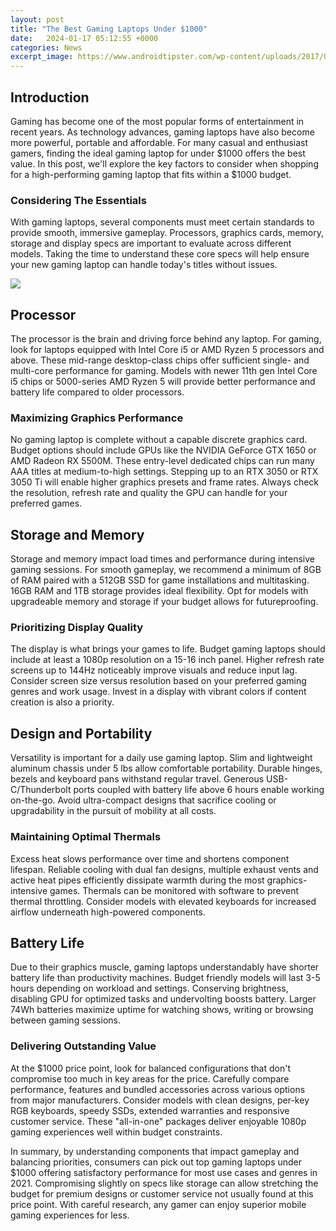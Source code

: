```yaml
---
layout: post
title: "The Best Gaming Laptops Under $1000"
date:   2024-01-17 05:12:55 +0000
categories: News
excerpt_image: https://www.androidtipster.com/wp-content/uploads/2017/05/best-gaming-laptop-under-1000-lenovo.jpg
---
```

## Introduction
Gaming has become one of the most popular forms of entertainment in recent years. As technology advances, gaming laptops have also become more powerful, portable and affordable. For many casual and enthusiast gamers, finding the ideal gaming laptop for under $1000 offers the best value. In this post, we'll explore the key factors to consider when shopping for a high-performing gaming laptop that fits within a $1000 budget.

### Considering The Essentials
With gaming laptops, several components must meet certain standards to provide smooth, immersive gameplay. Processors, graphics cards, memory, storage and display specs are important to evaluate across different models. Taking the time to understand these core specs will help ensure your new gaming laptop can handle today's titles without issues.


![](https://www.androidtipster.com/wp-content/uploads/2017/05/best-gaming-laptop-under-1000-lenovo.jpg)
## Processor
The processor is the brain and driving force behind any laptop. For gaming, look for laptops equipped with Intel Core i5 or AMD Ryzen 5 processors and above. These mid-range desktop-class chips offer sufficient single- and multi-core performance for gaming. Models with newer 11th gen Intel Core i5 chips or 5000-series AMD Ryzen 5 will provide better performance and battery life compared to older processors.  

### Maximizing Graphics Performance  
No gaming laptop is complete without a capable discrete graphics card. Budget options should include GPUs like the NVIDIA GeForce GTX 1650 or AMD Radeon RX 5500M. These entry-level dedicated chips can run many AAA titles at medium-to-high settings. Stepping up to an RTX 3050 or RTX 3050 Ti will enable higher graphics presets and frame rates. Always check the resolution, refresh rate and quality the GPU can handle for your preferred games.

## Storage and Memory
Storage and memory impact load times and performance during intensive gaming sessions. For smooth gameplay, we recommend a minimum of 8GB of RAM paired with a 512GB SSD for game installations and multitasking. 16GB RAM and 1TB storage provides ideal flexibility. Opt for models with upgradeable memory and storage if your budget allows for futureproofing.

### Prioritizing Display Quality  
The display is what brings your games to life. Budget gaming laptops should include at least a 1080p resolution on a 15-16 inch panel. Higher refresh rate screens up to 144Hz noticeably improve visuals and reduce input lag. Consider screen size versus resolution based on your preferred gaming genres and work usage. Invest in a display with vibrant colors if content creation is also a priority. 

## Design and Portability
Versatility is important for a daily use gaming laptop. Slim and lightweight aluminum chassis under 5 lbs allow comfortable portability. Durable hinges, bezels and keyboard pans withstand regular travel. Generous USB-C/Thunderbolt ports coupled with battery life above 6 hours enable working on-the-go. Avoid ultra-compact designs that sacrifice cooling or upgradability in the pursuit of mobility at all costs.

### Maintaining Optimal Thermals
Excess heat slows performance over time and shortens component lifespan. Reliable cooling with dual fan designs, multiple exhaust vents and active heat pipes efficiently dissipate warmth during the most graphics-intensive games. Thermals can be monitored with software to prevent thermal throttling. Consider models with elevated keyboards for increased airflow underneath high-powered components. 

## Battery Life  
Due to their graphics muscle, gaming laptops understandably have shorter battery life than productivity machines. Budget friendly models will last 3-5 hours depending on workload and settings. Conserving brightness, disabling GPU for optimized tasks and undervolting boosts battery. Larger 74Wh batteries maximize uptime for watching shows, writing or browsing between gaming sessions.

### Delivering Outstanding Value
At the $1000 price point, look for balanced configurations that don't compromise too much in key areas for the price. Carefully compare performance, features and bundled accessories across various options from major manufacturers. Consider models with clean designs, per-key RGB keyboards, speedy SSDs, extended warranties and responsive customer service. These "all-in-one" packages deliver enjoyable 1080p gaming experiences well within budget constraints.

In summary, by understanding components that impact gameplay and balancing priorities, consumers can pick out top gaming laptops under $1000 offering satisfactory performance for most use cases and genres in 2021. Compromising slightly on specs like storage can allow stretching the budget for premium designs or customer service not usually found at this price point. With careful research, any gamer can enjoy superior mobile gaming experiences for less.